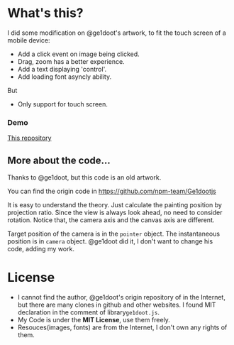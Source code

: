 
# What's this?

I did some modification on @ge1doot's artwork, to fit the touch screen of a mobile device:

+ Add a click event on image being clicked.
+ Drag, zoom has a better experience.
+ Add a text displaying 'control'.
+ Add loading font asyncly ability.

But

+ Only support for touch screen. 

### Demo

[This repository](http://static.shichenxi.icu/3dpicwall_demo.html)

## More about the code...

Thanks to @ge1doot, but this code is an old artwork. 

You can find the origin code in https://github.com/npm-team/Ge1dootjs

It is easy to understand the theory. Just calculate the painting position by projection ratio. Since the view is always look ahead, no need to consider rotation. Notice that, the camera axis and the canvas axis are different.

Target position of the camera is in the `pointer` object. The instantaneous position is in `camera` object. @ge1doot did it, I don't want to change his code, adding my work.


# License

+ I cannot find the author, @ge1doot's origin repository of in the Internet, but there are many clones in github and other websites. I found MIT declaration in the comment of library`ge1doot.js`.
+ My Code is under the **MIT License**, use them freely.
+ Resouces(images, fonts) are from the Internet, I don't own any rights of them. 
